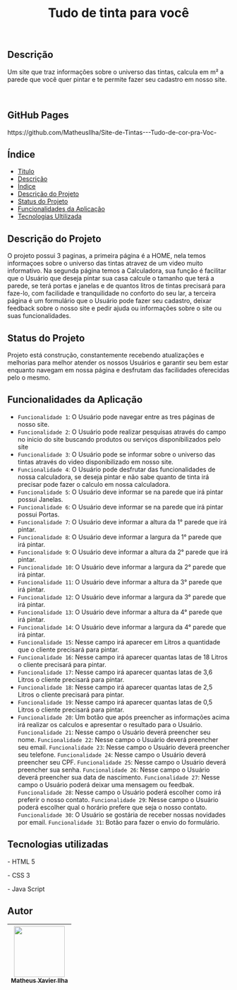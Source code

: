 <h1 align="center"> Tudo de tinta para você </h1><br>

<h2> Descrição </h2>
<p>Um site que traz informações sobre o universo das tintas, calcula em m² a parede que você quer pintar e te permite fazer seu cadastro em nosso site.</p><br>

## GitHub Pages

<p> https://github.com/MatheusIlha/Site-de-Tintas---Tudo-de-cor-pra-Voc- </p>

## Índice

* [Titulo](#titulo)
* [Descrição](#descricao)
* [Índice](#indice)
* [Descrição do Projeto](#descrição-do-projeto)
* [Status do Projeto](#status-do-projeto)
* [Funcionalidades da Aplicação ](#funcionalidade-da-aplicacao)
* [Tecnologias Ultilizada ](#tecnologia-ultilizada)


## Descrição do Projeto

<p> O projeto possui 3 paginas, a primeira página é a HOME, nela temos informaçoes sobre o universo das tintas atravez de um video muito informativo. Na segunda página temos a Calculadora, sua função é facilitar que o Usuário que deseja pintar sua casa calcule o tamanho que terá a parede, se terá portas e janelas e de quantos litros de tintas precisará para faze-lo, com facilidade e tranquilidade no conforto do seu lar, a terceira página é um formulário que o Usuário pode fazer seu cadastro, deixar feedback sobre o nosso site e pedir ajuda ou informações sobre o site ou suas funcionalidades. </p>

## Status do Projeto
<p>Projeto está construção, constantemente recebendo atualizações e melhorias para melhor atender os nossos Usuários e garantir seu bem estar enquanto navegam em nossa página e desfrutam das facilidades oferecidas pelo o mesmo. </p>

## Funcionalidades da Aplicação

- `Funcionalidade 1`: O Usuário pode navegar entre as tres páginas de nosso site.
- `Funcionalidade 2`: O Usuário pode realizar pesquisas através do campo no inicio do site buscando produtos ou serviços disponibilizados pelo site
- `Funcionalidade 3`: O Usuário pode se informar sobre o universo das tintas através do video disponibilizado em nosso site.
- `Funcionalidade 4`: O Usuário pode desfrutar das funcionalidades de nossa calculadora, se deseja pintar e não sabe quanto de tinta irá precisar pode fazer o calculo em nossa calculadora.
- `Funcionalidade 5`: O Usuário deve informar se na parede que irá pintar possui Janelas.
- `Funcionalidade 6`: O Usuário deve informar se na parede que irá pintar possui Portas.
- `Funcionalidade 7`: O Usuário deve informar a altura da 1° parede que irá pintar.
- `Funcionalidade 8`: O Usuário deve informar a largura da 1° parede que irá pintar.
- `Funcionalidade 9`: O Usuário deve informar a altura da 2° parede que irá pintar.
- `Funcionalidade 10`: O Usuário deve informar a largura da 2° parede que irá pintar.
- `Funcionalidade 11`: O Usuário deve informar a altura da 3° parede que irá pintar.
- `Funcionalidade 12`: O Usuário deve informar a largura da 3° parede que irá pintar.
- `Funcionalidade 13`: O Usuário deve informar a altura da 4° parede que irá pintar.
- `Funcionalidade 14`: O Usuário deve informar a largura da 4° parede que irá pintar.
- `Funcionalidade 15`: Nesse campo irá aparecer em Litros a quantidade que o cliente precisará para pintar.
- `Funcionalidade 16`: Nesse campo irá aparecer quantas latas de 18 Litros o cliente precisará para pintar.
- `Funcionalidade 17`: Nesse campo irá aparecer quantas latas de 3,6 Litros o cliente precisará para pintar.
- `Funcionalidade 18`: Nesse campo irá aparecer quantas latas de 2,5 Litros o cliente precisará para pintar.
- `Funcionalidade 19`: Nesse campo irá aparecer quantas latas de 0,5 Litros o cliente precisará para pintar.
- `Funcionalidade 20`: Um botão que após preencher as informações acima irá realizar os calculos e apresentar o resultado para o Usuário.
`Funcionalidade 21`: Nesse campo o Usuário deverá preencher seu nome.
`Funcionalidade 22`: Nesse campo o Usuário deverá preencher seu email.
`Funcionalidade 23`: Nesse campo o Usuário deverá preencher seu telefone.
`Funcionalidade 24`: Nesse campo o Usuário deverá preencher seu CPF.
`Funcionalidade 25`: Nesse campo o Usuário deverá preencher sua senha.
`Funcionalidade 26`: Nesse campo o Usuário deverá preencher sua data de nascimento.
`Funcionalidade 27`: Nesse campo o Usuário poderá deixar uma mensagem ou feedbak.
`Funcionalidade 28`: Nesse campo o Usuário poderá escolher como irá preferir o nosso contato.
`Funcionalidade 29`: Nesse campo o Usuário poderá escolher qual o horário prefere que seja o nosso contato.
`Funcionalidade 30`: O Usuário se gostária de receber nossas novidades por email.
`Funcionalidade 31`: Botão para fazer o envio do formulário.

## Tecnologias utilizadas

<p> - HTML 5 </p>
<p> - CSS 3 </p>
<p> - Java Script </p>

## Autor

| [<img src="https://avatars.githubusercontent.com/u/107053337?v=4" width=115><br><sub>Matheus Xavier Ilha</sub>](https://github.com/MatheusIlha) | 
| :---: |